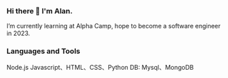 ### Hi there 👋 I'm Alan.

I’m currently learning at Alpha Camp, hope to become a software engineer in 2023.


### Languages and Tools
Node.js
Javascript、HTML、CSS、Python
DB: Mysql、MongoDB

